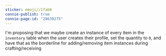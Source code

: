 ```yaml
---
sticker: emoji//1fab6
connie-publish: true
connie-page-id: "28639275"
---
```

I'm proposing that we maybe create an instance of every item in the `inventory` table when the user creates their profile, set the quantity to `0`, and have that as the borderline for adding/removing item instances during crafting/receiving